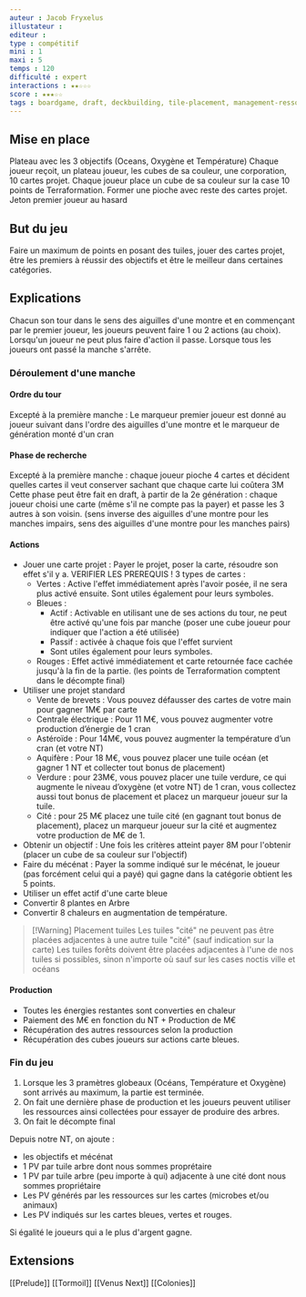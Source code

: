 ```yaml
---
auteur : Jacob Fryxelus
illustateur : 
editeur :
type : compétitif
mini : 1
maxi : 5
temps : 120
difficulté : expert
interactions : ★★☆☆☆
score : ★★★☆☆
tags : boardgame, draft, deckbuilding, tile-placement, management-ressources, engine-building
---
```

## Mise en place
Plateau avec les 3 objectifs (Oceans, Oxygène et Température)
Chaque joueur reçoit, un plateau joueur, les cubes de sa couleur, une corporation, 10 cartes projet.
Chaque joueur place un cube de sa couleur sur la case 10 points de Terraformation.
Former une pioche avec reste des cartes projet.
Jeton premier joueur au hasard

## But du jeu
Faire un maximum de points en posant des tuiles, jouer des cartes projet, être les premiers à réussir des objectifs et être le meilleur dans certaines catégories.

## Explications
Chacun son tour dans le sens des aiguilles d'une montre et en commençant par le premier joueur, les joueurs peuvent faire 1 ou 2 actions (au choix). Lorsqu'un joueur ne peut plus faire d'action il passe. Lorsque tous les joueurs ont passé la manche s'arrête.

### Déroulement d'une manche
#### Ordre du tour
Excepté à la première manche : Le marqueur premier joueur est donné au joueur suivant dans l'ordre des aiguilles d'une montre et le marqueur de génération monté d'un cran

#### Phase de recherche
Excepté à la première manche : chaque joueur pioche 4 cartes et décident quelles cartes il veut conserver sachant que chaque carte lui coûtera 3M 
Cette phase peut être fait en draft, à partir de la 2e génération : chaque joueur choisi une carte (même s'il ne compte pas la payer) et passe les 3 autres à son voisin. (sens inverse des aiguilles d'une montre pour les manches impairs, sens des aiguilles d'une montre pour les manches pairs)

#### Actions

- Jouer une carte projet : Payer le projet, poser la carte, résoudre son effet s'il y a. VERIFIER LES PREREQUIS ! 3 types de cartes : 
	- Vertes : Active l'effet immédiatement après l'avoir posée, il ne sera plus activé ensuite. Sont utiles également pour leurs symboles.
	- Bleues : 
		- Actif : Activable en utilisant une de ses actions du tour, ne peut être activé qu'une fois par manche (poser une cube joueur pour indiquer que l'action a été utilisée)
		- Passif : activée à chaque fois que l'effet survient
		- Sont utiles également pour leurs symboles.
	- Rouges : Effet activé immédiatement et carte retournée face cachée jusqu'à la fin de la partie. (les points de Terraformation comptent dans le décompte final)
- Utiliser une projet standard
	- Vente de brevets : Vous pouvez défausser des cartes de votre main pour gagner 1M€ par carte
	- Centrale électrique : Pour 11 M€, vous pouvez augmenter votre production d’énergie de 1 cran  
	- Astéroïde : Pour 14M€, vous pouvez augmenter la température d’un cran (et votre NT)
	- Aquifère : Pour 18 M€, vous pouvez placer une tuile océan (et gagner 1 NT et collecter tout bonus de placement)
	- Verdure : pour 23M€, vous pouvez placer une tuile verdure, ce qui augmente le niveau d’oxygène (et votre NT) de 1 cran, vous collectez aussi tout bonus de placement et placez un marqueur joueur sur la tuile.
	- Cité : pour 25 M€ placez une tuile cité (en gagnant tout bonus de placement), placez un marqueur joueur sur la cité et augmentez votre production de M€ de 1.
- Obtenir un objectif : Une fois les critères atteint payer 8M pour l'obtenir (placer un cube de sa couleur sur l'objectif)
- Faire du mécénat : Payer la somme indiqué sur le mécénat, le joueur (pas forcément celui qui a payé) qui gagne dans la catégorie obtient les 5 points.
- Utiliser un effet actif d'une carte bleue
- Convertir 8 plantes en Arbre
- Convertir 8 chaleurs en augmentation de température.

>[!Warning] Placement tuiles
>Les tuiles "cité" ne peuvent pas être placées adjacentes à une autre tuile "cité" (sauf indication sur la carte)
>Les tuiles forêts doivent être placées adjacentes à l'une de nos tuiles si possibles, sinon n'importe où sauf sur les cases noctis ville et océans 

#### Production
- Toutes les énergies restantes sont converties en chaleur
- Paiement des M€ en fonction du NT + Production de M€
- Récupération des autres ressources selon la production
- Récupération des cubes joueurs sur actions carte bleues.


### Fin du jeu

1) Lorsque les 3 pramètres globeaux (Océans, Température et Oxygène) sont arrivés au maximum, la partie est terminée. 
2) On fait une dernière phase de production et les joueurs peuvent utiliser les ressources ainsi collectées pour essayer de produire des arbres.
3) On fait le décompte final

Depuis notre NT, on ajoute :
- les objectifs et mécénat
- 1 PV par tuile arbre dont nous sommes proprétaire
- 1 PV par tuile arbre (peu importe à qui) adjacente à une cité dont nous sommes propriétaire
- Les PV générés par les ressources sur les cartes (microbes et/ou animaux)
- Les PV indiqués sur les cartes bleues, vertes et rouges.

Si égalité le joueurs qui a le plus d'argent gagne.

## Extensions 

[[Prelude]]
[[Tormoil]]
[[Venus Next]]
[[Colonies]]
